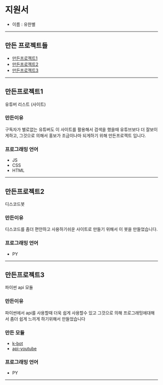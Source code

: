 # 지원서
- 이름 : 유한별

--------------------------------------------------------------
## 만든 프로젝트들
- <a href = "https://github.com/5-23/-/#%EB%A7%8C%EB%93%A0%ED%94%84%EB%A1%9C%EC%A0%9D%ED%8A%B81">만든프로젝트1</a>
- <a href = "https://github.com/5-23/-/#%EB%A7%8C%EB%93%A0%ED%94%84%EB%A1%9C%EC%A0%9D%ED%8A%B82">만든프로젝트2</a>
- <a href = "https://github.com/5-23/-/#%EB%A7%8C%EB%93%A0%ED%94%84%EB%A1%9C%EC%A0%9D%ED%8A%B83">만든프로젝트3</a>
--------------------------------------------------------------

## 만든프로젝트1
유튜버 리스트 (사이트)

### 만든이유
구독자가 별로없는 유튜버도 이 사이트를 활용해서
검색을 했을때 유튜브보다 더 잘보이게하고,
그것으로 의해서 홍보가 조금이나마 되게하기 위해 만든프로잭트 입니다.

### 프로그래밍 언어
- JS
- CSS
- HTML
--------------------------------------------------------------
## 만든프로젝트2
디스코드봇

### 만든이유
디스코드를 좀더 편안하고 사용하기쉬운 사이트로 만들기 위해서 
이 봇을 만들었습니다.

### 프로그래밍 언어
- PY
--------------------------------------------------------------
## 만든프로젝트3
파이썬 api 모듈

### 만든이유
파이썬에서 api를 사용할때 더욱 쉽게 사용할수 있고
그것으로 의해 프로그래밍에대해서 좀더 쉽게 느끼게 하기위해서 만들었습니다

### 만든 모듈
- <a href = "https://pypi.org/project/k-bot/">k-bot</a>
- <a href = "https://pypi.org/project/api-youtube/">api-youtube</a>

### 프로그래밍 언어
- PY
--------------------------------------------------------------
